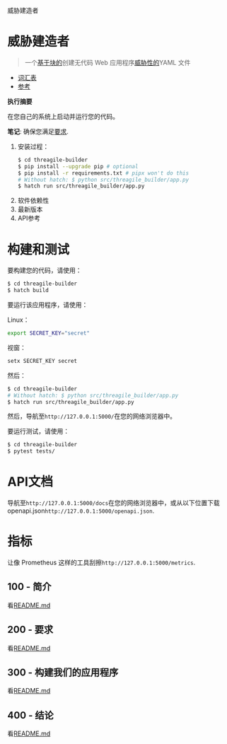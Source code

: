威胁建造者

# 威胁建造者

> 一个[基于块的](https://developers.google.com/blockly)创建无代码 Web 应用程序[威胁性的](https://threagile.io)YAML 文件

-   [词汇表](./GLOSSARY.md)
-   [参考](./REFERENCES.md)

**执行摘要**

在您自己的系统上启动并运行您的代码。

**笔记**: 确保您满足[要求](./200/README.md).

1.  安装过程：
    ```bash
    $ cd threagile-builder
    $ pip install --upgrade pip # optional
    $ pip install -r requirements.txt # pipx won't do this
    # Without hatch: $ python src/threagile_builder/app.py
    $ hatch run src/threagile_builder/app.py
    ```
2.  软件依赖性
3.  最新版本
4.  API参考

# 构建和测试

要构建您的代码，请使用：

```bash
$ cd threagile-builder
$ hatch build
```

要运行该应用程序，请使用：

Linux：

```bash
export SECRET_KEY="secret"
```

视窗：

```bash
setx SECRET_KEY secret
```

然后：

```bash
$ cd threagile-builder
# Without hatch: $ python src/threagile_builder/app.py
$ hatch run src/threagile_builder/app.py
```

然后，导航至`http://127.0.0.1:5000/`在您的网络浏览器中。

要运行测试，请使用：

```bash
$ cd threagile-builder
$ pytest tests/
```

# API文档

导航至`http://127.0.0.1:5000/docs`在您的网络浏览器中，或从以下位置下载 openapi.json`http://127.0.0.1:5000/openapi.json`.

# 指标

让像 Prometheus 这样的工具刮擦`http://127.0.0.1:5000/metrics`.

## 100 - 简介

看[README.md](./100/README.md)

## 200 - 要求

看[README.md](./200/README.md)

## 300 - 构建我们的应用程序

看[README.md](./300/README.md)

## 400 - 结论

看[README.md](./400/README.md)
